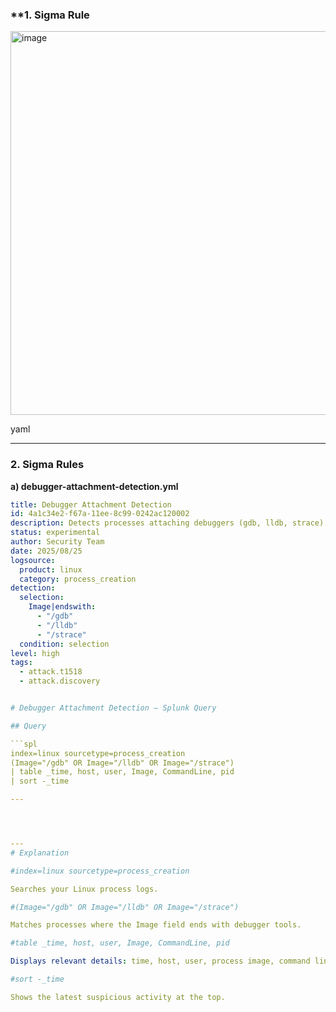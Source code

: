 ### **1. Sigma Rule 

<img width="810" height="614" alt="image" src="https://github.com/user-attachments/assets/c5fd59f9-18ea-485f-b46a-531e75d2d528" />


yaml

---

### **2. Sigma Rules**

**a) debugger-attachment-detection.yml**
```yaml
title: Debugger Attachment Detection
id: 4a1c34e2-f67a-11ee-8c99-0242ac120002
description: Detects processes attaching debuggers (gdb, lldb, strace) to running processes.
status: experimental
author: Security Team
date: 2025/08/25
logsource:
  product: linux
  category: process_creation
detection:
  selection:
    Image|endswith:
      - "/gdb"
      - "/lldb"
      - "/strace"
  condition: selection
level: high
tags:
  - attack.t1518
  - attack.discovery


# Debugger Attachment Detection – Splunk Query

## Query

```spl
index=linux sourcetype=process_creation
(Image="/gdb" OR Image="/lldb" OR Image="/strace")
| table _time, host, user, Image, CommandLine, pid
| sort -_time

---




---
# Explanation

#index=linux sourcetype=process_creation

Searches your Linux process logs.

#(Image="/gdb" OR Image="/lldb" OR Image="/strace")

Matches processes where the Image field ends with debugger tools.

#table _time, host, user, Image, CommandLine, pid

Displays relevant details: time, host, user, process image, command line, process ID.

#sort -_time

Shows the latest suspicious activity at the top.
